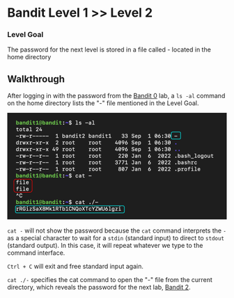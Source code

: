 # Bandit Level 1 >> Level 2

### Level Goal

The password for the next level is stored in a file called - located in the home directory


## Walkthrough

After logging in with the password from the [Bandit 0](https://github.com/sKoih-pond/overthewire_wargames/blob/main/Bandit/bandit0.md) lab, a `ls -al` command on the home directory lists the "-" file mentioned in the Level Goal.

![Command breakdown](/Bandit/BanditAssets/bandit2.png)

`cat -` will not show the password because the `cat` command interprets the `-` as a special character to wait for a `stdin` (standard input) to direct to `stdout` (standard output). In this case, it will repeat whatever we type to the command interface.

`Ctrl + C` will exit and free standard input again.

`cat ./-` specifies the cat command to open the "-" file from the current directory, which reveals the password for the next lab, [Bandit 2](https://github.com/sKoih-pond/overthewire_wargames/blob/main/Bandit/bandit2.md).